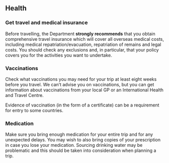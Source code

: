 ## Health

### **Get travel and medical insurance**

Before travelling, the Department **strongly recommends** that you obtain comprehensive travel insurance which will cover all overseas medical costs, including medical repatriation/evacuation, repatriation of remains and legal costs. You should check any exclusions and, in particular, that your policy covers you for the activities you want to undertake.

### **Vaccinations**

Check what vaccinations you may need for your trip at least eight weeks before you travel. We can’t advise you on vaccinations, but you can get information about vaccinations from your local GP or an International Health and Travel Centre.

Evidence of vaccination (in the form of a certificate) can be a requirement for entry to some countries.

### **Medication**

Make sure you bring enough medication for your entire trip and for any unexpected delays. You may wish to also bring copies of your prescription in case you lose your medication. Sourcing drinking water may be problematic and this should be taken into consideration when planning a trip.